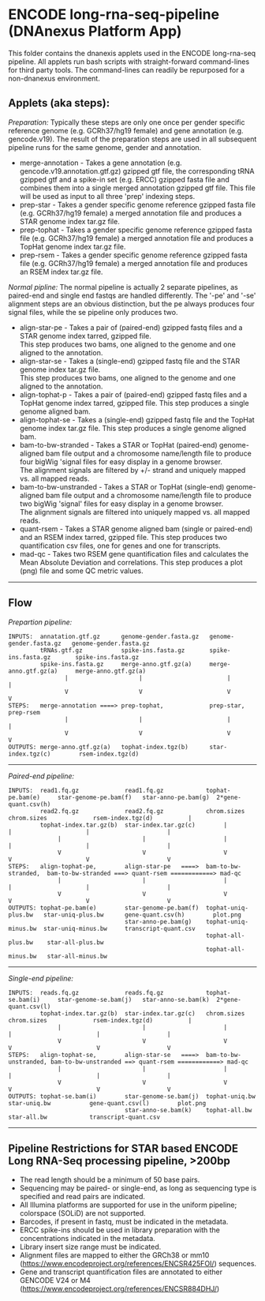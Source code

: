 # ENCODE long-rna-seq-pipeline (DNAnexus Platform App)

This folder contains the dnanexis applets used in the ENCODE long-rna-seq pipeline. All applets run 
bash scripts with straight-forward command-lines for third party tools.  The command-lines can readily 
be repurposed for a non-dnanexus environment.

## Applets (aka steps):
*Preparation:* Typically these steps are only one once per gender specific reference genome (e.g. GCRh37/hg19 female) and
             gene annotation (e.g. gencode.v19).  The result of the preparation steps are used in all subsequent pipeline 
             runs for the same genome, gender and annotation.
- merge-annotation - Takes a gene annotation (e.g. gencode.v19.annotation.gtf.gz) gzipped gtf file, the corresponding tRNA
                     gzipped gtf and a spike-in set (e.g. ERCC) gzipped fasta file and combines them into a single 
                     merged annotation gzipped gtf file.  This file will be used as input to all three 'prep' indexing
                     steps.
- prep-star        - Takes a gender specific genome reference gzipped fasta file (e.g. GCRh37/hg19 female) a merged
                     annotation file and produces a STAR genome index tar.gz file.
- prep-tophat      - Takes a gender specific genome reference gzipped fasta file (e.g. GCRh37/hg19 female) a merged
                     annotation file and produces a TopHat genome index tar.gz file.
- prep-rsem        - Takes a gender specific genome reference gzipped fasta file (e.g. GCRh37/hg19 female) a merged
                     annotation file and produces an RSEM index tar.gz file.

*Normal pipline:* The normal pipeline is actually 2 separate pipelines, as paired-end and single end fastqs are handled
                differently.  The '-pe' and '-se' alignment steps are an obvious distinction, but the pe always produces
                four signal files, while the se pipeline only produces two. 
- align-star-pe        - Takes a pair of (paired-end) gzipped fastq files and a STAR genome index tarred, gzipped file.  
                         This step produces two bams, one aligned to the genome and one aligned to the annotation.
- align-star-se        - Takes a (single-end) gzipped fastq file and the STAR genome index tar.gz file.  
                         This step produces two bams, one aligned to the genome and one aligned to the annotation.
- align-tophat-p       - Takes a pair of (paired-end) gzipped fastq files and a TopHat genome index tarred, gzipped file. 
                         This step produces a single genome aligned bam.
- align-tophat-se      - Takes a (single-end) gzipped fastq file and the TopHat genome index tar.gz file.
                         This step produces a single genome aligned bam.
- bam-to-bw-stranded   - Takes a STAR or TopHat (paired-end) genome-aligned bam file output and a chromosome 
                         name/length file to produce four bigWig 'signal files for easy display in a genome browser.  
                         The alignment signals are filtered by +/- strand and uniquely mapped vs. all mapped reads.
- bam-to-bw-unstranded - Takes a STAR or TopHat (single-end) genome-aligned bam file output and a chromosome 
                         name/length file to produce two bigWig 'signal' files for easy display in a genome browser.  
                         The alignment signals are filtered into uniquely mapped vs. all mapped reads.
- quant-rsem           - Takes a STAR genome aligned bam (single or paired-end) and an RSEM index tarred, gzipped file.
                         This step produces two quantification csv files, one for genes and one for transcripts.
- mad-qc               - Takes two RSEM gene quantification files and calculates the Mean Absolute Deviation and
                         correlations. This step produces a plot (png) file and some QC metric values.

---------
## Flow
*Prepartion pipeline:*
```
INPUTS:  annatation.gtf.gz      genome-gender.fasta.gz   genome-gender.fasta.gz   genome-gender.fasta.gz
         tRNAs.gtf.gz           spike-ins.fasta.gz       spike-ins.fasta.gz       spike-ins.fasta.gz
         spike-ins.fasta.gz     merge-anno.gtf.gz(a)     merge-anno.gtf.gz(a)     merge-anno.gtf.gz(a)
                |                    |                        |                        |
                V                    V                        V                        V
STEPS:   merge-annotation ====> prep-tophat,             prep-star,               prep-rsem
                |                    |                        |                        |
                V                    V                        V                        V
OUTPUTS: merge-anno.gtf.gz(a)   tophat-index.tgz(b)      star-index.tgz(c)        rsem-index.tgz(d)
```

---------
*Paired-end pipeline:*
```
INPUTS:  read1.fq.gz             read1.fq.gz            tophat-pe.bam(e)     star-genome-pe.bam(f)   star-anno-pe.bam(g)  2*gene-quant.csv(h)
         read2.fq.gz             read2.fq.gz            chrom.sizes          chrom.sizes             rsem-index.tgz(d)          |
         tophat-index.tar.gz(b)  star-index.tar.gz(c)        |                     |                     |                      |
              |                       |                      |                     |                     |                      |
              V                       V                      V                     V                     V                      V
STEPS:   align-tophat-pe,        align-star-pe   ====>  bam-to-bw-stranded,  bam-to-bw-stranded ===> quant-rsem ============> mad-qc
              |                       |                      |                     |                     |                      |
              V                       V                      V                     V                     V                      V
OUTPUTS: tophat-pe.bam(e)        star-genome-pe.bam(f)  tophat-uniq-plus.bw   star-uniq-plus.bw      gene-quant.csv(h)        plot.png
                                 star-anno-pe.bam(g)    tophat-uniq-minus.bw  star-uniq-minus.bw     transcript-quant.csv
                                                        tophat-all-plus.bw    star-all-plus.bw
                                                        tophat-all-minus.bw   star-all-minus.bw
```

---------
*Single-end pipeline:*
```
INPUTS:  reads.fq.gz             reads.fq.gz            tophat-se.bam(i)     star-genome-se.bam(j)   star-anno-se.bam(k)  2*gene-quant.csv(l)
         tophat-index.tar.gz(b)  star-index.tar.gz(c)   chrom.sizes          chrom.sizes             rsem-index.tgz(d)          |
              |                       |                      |                     |                        |                   |
              V                       V                      V                     V                        V                   V
STEPS:   align-tophat-se,        align-star-se   ====>  bam-to-bw-unstranded, bam-to-bw-unstranded ==> quant-rsem ============> mad-qc
              |                       |                      |                     |                        |                   |
              V                       V                      V                     V                        V                   V
OUTPUTS: tophat-se.bam(i)        star-genome-se.bam(j)  tophat-uniq.bw        star-uniq.bw           gene-quant.csv(l)        plot.png
                                 star-anno-se.bam(k)    tophat-all.bw         star-all.bw            transcript-quant.csv
```
---------
## Pipeline Restrictions for STAR based ENCODE Long RNA-Seq processing pipeline, >200bp

* The read length should be a minimum of 50 base pairs.
* Sequencing may be paired- or single-end, as long as sequencing type is specified and read pairs are indicated.
* All Illumina platforms are supported for use in the uniform pipeline; colorspace (SOLiD) are not supported.
* Barcodes, if present in fastq, must be indicated in the metadata.
* ERCC spike-ins should be used in library preparation with the concentrations indicated in the metadata. 
* Library insert size range must be indicated. 
* Alignment files are mapped to either the GRCh38 or mm10 (https://www.encodeproject.org/references/ENCSR425FOI/) sequences.
* Gene and transcript quantification files are annotated to either GENCODE V24 or M4 (https://www.encodeproject.org/references/ENCSR884DHJ/)

                                                         
